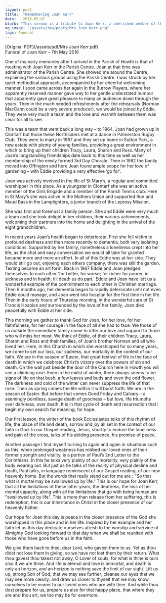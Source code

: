 ```yaml
---
layout: post
title:  "Remembering Joan Kerr"
date:   2016-05-07
blurb: "This sermon is a tribute to Joan Kerr, a cherished member of the Parish of Howth, who passed away on 7th May 2016. The sermon reflects on Joan's life, her contributions to the community, and her unwavering faith. It also addresses the challenges she faced in her later years with profound deafness and dementia, and the strength and commitment shown by her husband, Eddie."
og_image: "/assets/img/posts/Mrs Joan Kerr.png"
tags: Funeral
---
```

[Original PDF](/assets/pdf/Mrs Joan Kerr.pdf)    
Funeral of Joan Kerr – 7th May 2016

One of my early memories after I arrived in the Parish of Howth is that of meeting with Joan Kerr in the Parish Centre. Joan at that time was administrator of the Parish Centre. She showed me around the Centre, explaining the various groups using the Parish Centre. I was struck by her quiet methodical approach, accompanied by her cheerful welcoming manner. I soon came across her again in the Burrow Players, where her apparently reserved manner gave way to her gentle understated humour that apparently gave great pleasure to many an audience down through the years. Then in the much needed refreshments after the rehearsals (Norman MacCann could be a very severe producer), we would be joined by Eddie. They were very much a team and the love and warmth between them was clear for all to see.

This was a team that went back a long way – to 1964. Joan had grown up in Clontarf but those these Northsiders met at a dance in Palmerston Rugby Club. They were to marry in 1967 and they set up home in Sutton Park, a new estate with plenty of young families, providing a great environment in which to bring up their children Tracy, Laura, Sharon and Ross. Many of Joan’s longstanding friendships date back to this time as well as her membership of the newly formed 3rd Day Chorale. Then in 1982 the family moved into Offington and here Joan found ample scope for her love of gardening – with Eddie providing a very effective ‘go for’.

Joan was actively involved in the life of St Mary’s, a regular and committed worshipper in this place. As a youngster in Clontarf she was an active member of the Girls Brigade and a member of the Parish Tennis club. Here in St Mary’s she was active in the Mothers Union and supported Ron and Maud Bass in the Lamplighters, a junior branch of the Leprosy Mission.

She was first and foremost a family person. She and Eddie were very much a team and she took delight in her children, their various achievements, welcoming their partners into the home and delighting in the arrival of the eight grandchildren..

In recent years Joan’s health began to deteriorate. First she fell victim to profound deafness and then more recently to dementia, both very isolating conditions. Supported by her family, nonetheless a loneliness crept into her life, as the chat and easy conversation we would all take for granted became more and more an effort. In all of this Eddie was at her side. They would still go out, enjoying each others company, there was still the garden. Texting became an art form. Back in 1967 Eddie and Joan pledged themselves to each other ‘for better, for worse; for richer for poorer, in sickness and in health; till death us do part.’ Eddie and Joan have left us a wonderful example of the commitment to each other in Christian marriage. Then 9 months ago, her dementia began to rapidly deteriorate until not even Eddie could manage, and Joan went into hospital for the first time in her life. Then in the early hours of Thursday morning, in the wonderful care of St Francis Hospice and surrounded by the love of her family, Joan died peacefully with Eddie at her side.

This morning we gather to thank God for Joan, for her love, for her faithfulness, for her courage in the face of all she had to face. We those of us outside the immediate family come to offer our love and support to those who will miss her most. We think of Eddie, of their children Tracy, Laura, Sharon and Ross and their families, of Joan’s brother Norman and all who loved her. Here, in this Church in which she worshipped for so many years, we come to set our loss, our sadness, our mortality in the context of our faith. We are in the season of Easter, that great festival of life in the face of death in which we celebrate Christ’s victory over the powers of sin and death. On the wall just beside the door of the Church here in Howth you will see a climbing rose. Even in the midst of winter, there always seems to be signs of life on that bush, a few leaves and buds and even the odd flower. The darkness and cold of the winter can never suppress the life of that rose. Then as spring comes the life within it will burst forth. We are in the season of Easter. But before that comes Good Friday and Calvary – a seemingly pointless, savage death of goodness – but love, life triumphs over darkness, over death. It is in that cycle of death and resurrection that I begin my own search for meaning, for hope.

Our first lesson, the writer of the book Ecclesiastes talks of this rhythm of life, the place of life and death, sorrow and joy all set in the context of our faith in God. In our Gospel reading, Jesus, shortly to endure the loneliness and pain of the cross, talks of his abiding presence, his promise of peace.

Another passage I find myself turning to again and again in situations such as this, when prolonged weakness has robbed our loved ones of their former strength and vitality, is a portion of Paul’s 2nd Letter to the Corinthians. In this he talks very plainly of our mortality, very plainly of the body wearing out. But just as he talks of the reality of physical decline and death, Paul talks, in language reminiscent of our Gospel reading, of our new heavenly home. But the words that really stand out for me are ; "So that what is mortal may be swallowed up by life." This is our hope for Joan Kerr, that all the limitations of these latter years, the deafness, the loss of her mental capacity, along with all the limitations that go with being human are "swallowed up by life". This is more than release from her suffering, this is redemption, this is our inheritance in Christ in the closer presence of our heavenly Father.

Our hope for Joan this day is peace in the closer presence of the God she worshipped in this place and in her life. Inspired by her example and her faith let us this day dedicate ourselves afresh to the worship and service of Almighty God looking forward to that day when we shall be reunited with those who have gone before us in the faith.

We give them back to thee, dear Lord, who gavest them to us. Yet as thou didst not lose them in giving, so we have not lost them by their return. What thou gavest thou takest not away, O Lover of souls; for what is thine is ours also if we are thine. And life is eternal and love is immortal, and death is only an horizon, and an horizon is nothing save the limit of our sight. Lift us up, strong Son of God, that we may see further; cleanse our eyes that we may see more clearly; and draw us closer to thyself that we may know ourselves to be nearer to our loved ones who are with thee. And while thou dost prepare for us, prepare us also for that happy place, that where they are and thou art, we too may be for evermore.
